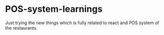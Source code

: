 # POS-system-learnings
Just trying the new things which is fully related to react and POS system of the restaurants.
